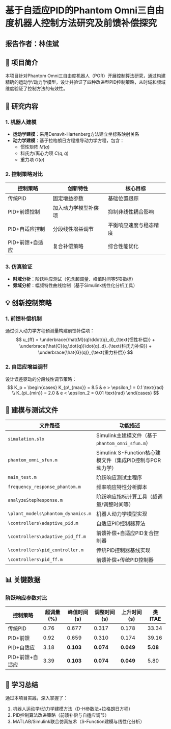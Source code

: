 # 基于自适应PID的Phantom Omni三自由度机器人控制方法研究及前馈补偿探究
## 报告作者：林佳斌

## 📌 项目简介
本项目针对Phantom Omni三自由度机器人（POR）开展控制算法研究，通过构建精确的运动学/动力学模型，设计并验证了四种改进型PID控制策略，从时域和频域维度验证了控制方法的有效性。


## 🔬 研究内容

### 1. 机器人建模
- **运动学建模**：采用Denavit-Hartenberg方法建立坐标系映射关系
- **动力学建模**：基于拉格朗日方程推导动力学方程，包含：
  - 惯性矩阵 $M(q)$
  - 科氏力/离心力项 $C(q,\dot{q})$
  - 重力项 $G(q)$

### 2. 控制策略对比
| 控制策略         | 创新特性                          | 核心目标                     |
|------------------|-----------------------------------|------------------------------|
| 传统PID          | 固定增益参数                      | 基础位置跟踪                 |
| PID+前馈控制     | 加入动力学模型补偿项              | 抑制非线性耦合影响           |
| PID+自适应控制   | 分段线性增益调节                  | 平衡响应速度与稳态精度       |
| PID+前馈+自适应  | 复合补偿策略                      | 综合性能优化                 |

### 3. 仿真验证
- **时域分析**：阶跃响应测试（包含超调量、峰值时间等5项指标）
- **频域分析**：幅频特性曲线绘制（基于Simulink线性化分析工具）

## 💡 创新控制策略

### 1. 前馈补偿机制
通过引入动力学方程预测量构建前馈补偿项：
$$ u_{ff} = \underbrace{\hat{M}(q)\ddot{q}_d}_{\text{惯性补偿}} + \underbrace{\hat{C}(q,\dot{q})\dot{q}_d}_{\text{科氏力补偿}} + \underbrace{\hat{G}(q)}_{\text{重力补偿}} $$
 

### 2. 自适应增益调节
设计误差驱动的分段线性调节策略：
$$ 
K_p = 
\begin{cases} 
K_{p\_{max}} = 8.5 & e > \epsilon_1 = 0.1 \text{rad} \\
K_{p\_{min}} = 2.0 & e < \epsilon_2 = 0.01 \text{rad}
\end{cases}
$$
 

## 📂 建模与测试文件

| 文件路径                          | 功能描述                                     |
|-----------------------------------|--------------------------------------------|
| `simulation.slx`                  | Simulink主建模文件（基于`phantom_omni_sfun.m`）|
| `phantom_omni_sfun.m`             | Simulink S-Function核心建模文件（集成PID控制与POR动力学）|
| `main_test.m`                     | 阶跃响应测试主程序                           |
| `frequency_response_phantom.m`    | 频率响应特性分析脚本                         |
| `analyzeStepResponse.m`           | 阶跃响应指标计算工具（超调量/调整时间等）     |
| `\plant_models\phantom_dynamics.m` | 机器人动力学模型实现                         |
| `\controllers\adaptive_pid.m`      | 自适应PID控制器算法                         |
| `\controllers\adaptive_pid_ff.m`   | 前馈补偿+自适应PID复合控制器                |
| `\controllers\pid_controller.m`    | 传统PID控制器基线实现                       |
| `\controllers\pid_ff.m`            | 前馈补偿+传统PID控制器                      |

## 📊 关键数据

### 阶跃响应参数对比
| 控制策略         | 超调量(%) | 峰值时间(s) | 调整时间(s) | 上升时间(s) | 类ITAE     |
|------------------|----------|-------------|-------------|-------------|----------|
| 传统PID          | 0.76     | 0.677       | 0.317       | 0.178       | 33.34    |
| PID+前馈         | 0.92     | 0.659       | 0.310       | 0.174       | 39.16    |
| PID+自适应       | 3.18     | **0.103**       | **0.074**       | **0.049**       | **5.08**     |
| PID+前馈+自适应  | 3.39     | **0.103**       | **0.074**       | **0.049**       | 5.80     |


## 📝 学习总结
通过本项目实践，深入掌握了：
1. 机器人运动学/动力学建模方法（D-H参数法+拉格朗日方程）
2. PID控制算法改进策略（前馈补偿与自适应调节）
3. MATLAB/Simulink联合仿真技术（S-Function建模与线性化分析）
